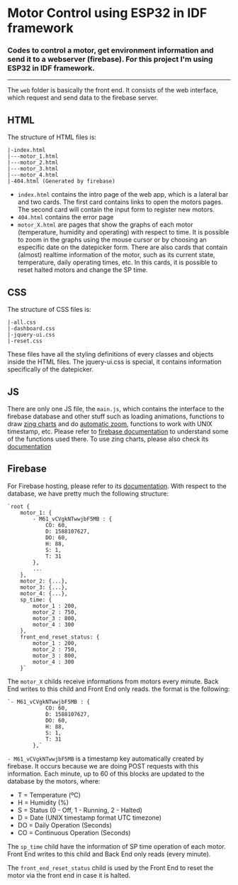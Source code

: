 # Motor Control using ESP32 in IDF framework
### Codes to control a motor, get environment information and send it to a webserver (firebase). For this project I'm using ESP32 in IDF framework.

______________

The `web` folder is basically the front end. It consists of the web interface, which request and send data to the firebase server.

## HTML

 The structure of HTML files is:
 
 	|-index.html
 	|---motor_1.html
 	|---motor_2.html
 	|---motor_3.html
 	|---motor_4.html
 	|-404.html (Generated by firebase)

 + `index.html` contains the intro page of the web app, which is a lateral bar and two cards. The first card contains links to open the motors pages. The second card will contain the input form to register new motors.
 + `404.html` contains the error page
 + `motor_X.html` are pages that show the graphs of each motor (temperature, humidity and operating) with respect to time. It is possible to zoom in the graphs using the mouse cursor or by choosing an especific date on the datepicker form. There are also cards that contain (almost) realtime information of the motor, such as its current state, temperature, daily operating times, etc. In this cards, it is possible to reset halted motors and change the SP time.

## CSS

 The structure of CSS files is:
 
 	|-all.css
 	|-dashboard.css
 	|-jquery-ui.css
 	|-reset.css

These files have all the styling definitions of every classes and objects inside the HTML files. The jquery-ui.css is special, it contains information specifically of the datepicker.

## JS

There are only one JS file, the `main.js`, which contains the interface to the firebase database and other stuff such as loading animations, functions to draw [zing charts](https://www.zingchart.com/download) and do [automatic zoom](https://www.zingchart.com/gallery/line-chart-with-zoom-buttons), functions to work with UNIX timestamp, etc. Please refer to [firebase documentation](https://firebase.google.com/docs/reference/js?authuser=0) to understand some of the functions used there. To use zing charts, please also check its [documentation](https://www.zingchart.com/docs/api/json-configuration)

## Firebase

For Firebase hosting, please refer to its [documentation](https://firebase.google.com/docs/hosting/?authuser=0#implementation_path). With respect to the database, we have pretty much the following structure:

	`root {
		motor_1: {
			- M61_vCVgkNTwwjbF5MB : {
				CO: 60,
				D: 1588107627,
				DO: 60,
				H: 88,
				S: 1,
				T: 31
			},
			...
		},
		motor_2: {...},
		motor_3: {...},
		motor_4: {...},
		sp_time: {
			motor_1 : 200,
			motor_2 : 750,
			motor_3 : 800,
			motor_4 : 300
		},
		front_end_reset_status: {
			motor_1 : 200,
			motor_2 : 750,
			motor_3 : 800,
			motor_4 : 300
		}`


The `motor_X` childs receive informations from motors every minute. Back End writes to this child and Front End only reads. the format is the following:

	`- M61_vCVgkNTwwjbF5MB : {
				CO: 60,
				D: 1588107627,
				DO: 60,
				H: 88,
				S: 1,
				T: 31
			},`
`- M61_vCVgkNTwwjbF5MB` is a timestamp key automatically created by firebase. It occurs because we are doing POST requests with this information. Each minute, up to 60 of this blocks are updated to the database by the motors, where:
	 
+ T = Temperature (ºC)
+ H = Humidity (%)
+ S = Status (0 - Off, 1 - Running, 2 - Halted)
+ D = Date (UNIX timestamp format UTC timezone)
+ DO = Daily Operation (Seconds)
+ CO = Continuous Operation (Seconds)

The `sp_time` child have the information of SP time operation of each motor. Front End writes to this child and Back End only reads (every minute).

The `front_end_reset_status` child is used by the Front End to reset the motor via the front end in case it is halted.






